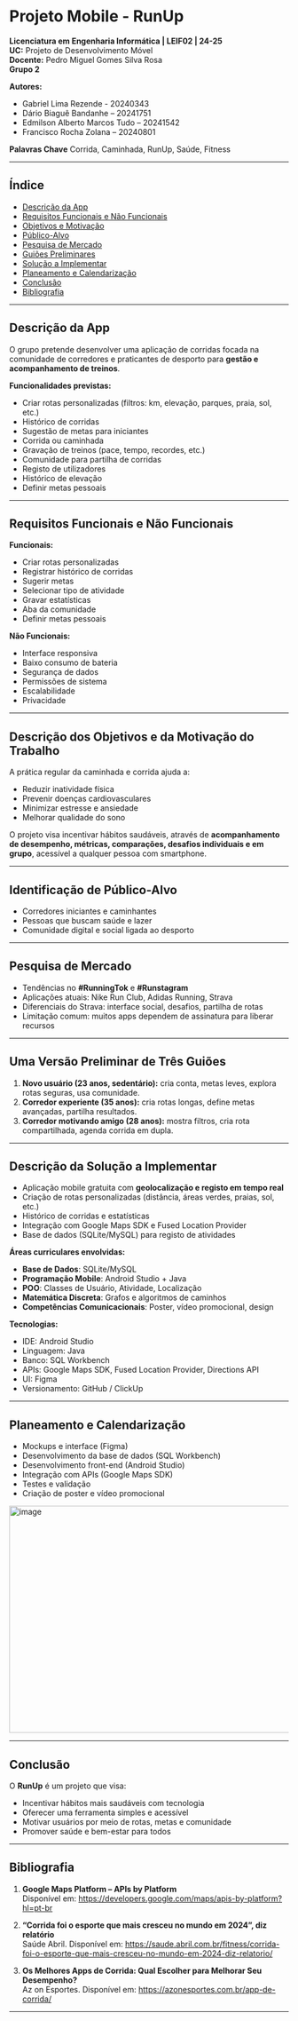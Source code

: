 # Projeto Mobile - RunUp

**Licenciatura em Engenharia Informática | LEIF02 | 24-25**  
**UC:** Projeto de Desenvolvimento Móvel  
**Docente:** Pedro Miguel Gomes Silva Rosa  
**Grupo 2**

**Autores:**
- Gabriel Lima Rezende - 20240343  
- Dário Biaguê Bandanhe – 20241751  
- Edmilson Alberto Marcos Tudo – 20241542  
- Francisco Rocha Zolana – 20240801  

**Palavras Chave**
Corrida, Caminhada, RunUp, Saúde, Fitness

---

## Índice
- [Descrição da App](#descrição-da-app)
- [Requisitos Funcionais e Não Funcionais](#requisitos-funcionais-e-não-funcionais)
- [Objetivos e Motivação](#descrição-dos-objetivos-e-da-motivação-do-trabalho)
- [Público-Alvo](#identificação-de-público-alvo)
- [Pesquisa de Mercado](#pesquisa-de-mercado)
- [Guiões Preliminares](#uma-versão-preliminar-de-três-guiões)
- [Solução a Implementar](#descrição-da-solução-a-implementar)
- [Planeamento e Calendarização](#planeamento-e-calendarização)
- [Conclusão](#conclusão)
- [Bibliografia](#bibliografia)

---

## Descrição da App

O grupo pretende desenvolver uma aplicação de corridas focada na comunidade de corredores e praticantes de desporto para **gestão e acompanhamento de treinos**.  

**Funcionalidades previstas:**
- Criar rotas personalizadas (filtros: km, elevação, parques, praia, sol, etc.)
- Histórico de corridas
- Sugestão de metas para iniciantes
- Corrida ou caminhada
- Gravação de treinos (pace, tempo, recordes, etc.)
- Comunidade para partilha de corridas
- Registo de utilizadores
- Histórico de elevação
- Definir metas pessoais

---

## Requisitos Funcionais e Não Funcionais

**Funcionais:**
- Criar rotas personalizadas  
- Registrar histórico de corridas  
- Sugerir metas  
- Selecionar tipo de atividade  
- Gravar estatísticas  
- Aba da comunidade  
- Definir metas pessoais  

**Não Funcionais:**
- Interface responsiva  
- Baixo consumo de bateria  
- Segurança de dados  
- Permissões de sistema  
- Escalabilidade  
- Privacidade  

---

## Descrição dos Objetivos e da Motivação do Trabalho

A prática regular da caminhada e corrida ajuda a:  
- Reduzir inatividade física  
- Prevenir doenças cardiovasculares  
- Minimizar estresse e ansiedade  
- Melhorar qualidade do sono  

O projeto visa incentivar hábitos saudáveis, através de **acompanhamento de desempenho, métricas, comparações, desafios individuais e em grupo**, acessível a qualquer pessoa com smartphone.  

---

## Identificação de Público-Alvo

- Corredores iniciantes e caminhantes  
- Pessoas que buscam saúde e lazer  
- Comunidade digital e social ligada ao desporto  

---

## Pesquisa de Mercado

- Tendências no **#RunningTok** e **#Runstagram**  
- Aplicações atuais: Nike Run Club, Adidas Running, Strava  
- Diferenciais do Strava: interface social, desafios, partilha de rotas  
- Limitação comum: muitos apps dependem de assinatura para liberar recursos  

---

## Uma Versão Preliminar de Três Guiões

1. **Novo usuário (23 anos, sedentário):** cria conta, metas leves, explora rotas seguras, usa comunidade.  
2. **Corredor experiente (35 anos):** cria rotas longas, define metas avançadas, partilha resultados.  
3. **Corredor motivando amigo (28 anos):** mostra filtros, cria rota compartilhada, agenda corrida em dupla.  

---

## Descrição da Solução a Implementar

- Aplicação mobile gratuita com **geolocalização e registo em tempo real**  
- Criação de rotas personalizadas (distância, áreas verdes, praias, sol, etc.)  
- Histórico de corridas e estatísticas  
- Integração com Google Maps SDK e Fused Location Provider  
- Base de dados (SQLite/MySQL) para registo de atividades  

**Áreas curriculares envolvidas:**
- **Base de Dados**: SQLite/MySQL  
- **Programação Mobile**: Android Studio + Java  
- **POO**: Classes de Usuário, Atividade, Localização  
- **Matemática Discreta**: Grafos e algoritmos de caminhos  
- **Competências Comunicacionais**: Poster, vídeo promocional, design  

**Tecnologias:**  
- IDE: Android Studio  
- Linguagem: Java  
- Banco: SQL Workbench  
- APIs: Google Maps SDK, Fused Location Provider, Directions API  
- UI: Figma  
- Versionamento: GitHub / ClickUp  

---

## Planeamento e Calendarização

- Mockups e interface (Figma)  
- Desenvolvimento da base de dados (SQL Workbench)  
- Desenvolvimento front-end (Android Studio)  
- Integração com APIs (Google Maps SDK)  
- Testes e validação  
- Criação de poster e vídeo promocional  

<img width="1453" height="409" alt="image" src="https://github.com/user-attachments/assets/7807495a-898e-4613-aaae-6e769378a1ed" />


---

## Conclusão

O **RunUp** é um projeto que visa:  
- Incentivar hábitos mais saudáveis com tecnologia  
- Oferecer uma ferramenta simples e acessível  
- Motivar usuários por meio de rotas, metas e comunidade  
- Promover saúde e bem-estar para todos  

---

## Bibliografia

1. **Google Maps Platform – APIs by Platform**  
   Disponível em: https://developers.google.com/maps/apis-by-platform?hl=pt-br  

2. **“Corrida foi o esporte que mais cresceu no mundo em 2024”, diz relatório**  
   Saúde Abril. Disponível em: https://saude.abril.com.br/fitness/corrida-foi-o-esporte-que-mais-cresceu-no-mundo-em-2024-diz-relatorio/  

3. **Os Melhores Apps de Corrida: Qual Escolher para Melhorar Seu Desempenho?**  
   Az on Esportes. Disponível em: https://azonesportes.com.br/app-de-corrida/  

---


